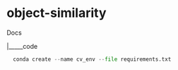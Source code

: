 # object-similarity

Docs

|_____code

``` python
  conda create --name cv_env --file requirements.txt
```
